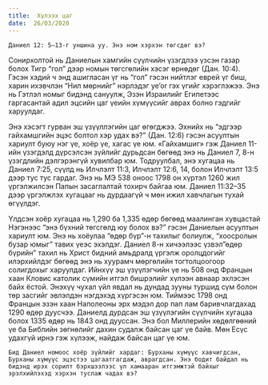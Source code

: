 ```yaml
---
title:  Хүлээх цаг
date:  26/03/2020
---
```


`Даниел 12: 5–13-г уншина уу. Энэ ном хэрхэн төгсдөг вэ?`

Сонирхолтой нь Даниелын хамгийн сүүлчийн үзэгдлээ үзсэн газар болох Тигр “гол” дээр номын төгсгөлийн хэсэг өрнөдөг (Дан. 10:4). Гэсэн хэдий ч энд ашигласан үг нь “гол” гэсэн нийтлэг еврей үг биш, харин ихэвчлэн “Нил мөрнийг”  нэрлэдэг ye’or гэх үгийг хэрэглэжээ. Энэ нь Гэтлэл номыг бидэнд сануулж, Эзэн Израилийг Египетээс гаргасантай адил эцсийн цаг үеийн хүмүүсийг аврах болно гэдгийг харуулдаг.

Энэ хэсэгт гурван эш үзүүллэгийн цаг өгөгджээ. Эхнийх нь “эдгээр гайхамшгийн эцэс болтол хэр удах вэ?”  (Дан. 12:6) гэсэн асуултын хариулт буюу нэг үе, хоёр үе, хагас үе юм. «Гайхамшиг» гэж Даниел 11-ийн үзэгдэлд дүрсэлсэн зүйлийг дурьдсан бөгөөд энэ нь Даниел 7, 8-н үзэгдлийн дэлгэрэнгүй хувилбар юм. Тодруулбал, энэ хугацаа нь Даниел 7:25, сүүлд нь Илчлэлт 11:3, Илчлэлт 12:6, 14, болон Илчлэлт 13:5 дээр тус тус гардаг. Энэ нь МЭ 538 оноос 1798 он хүртэл 1260 жил үргэлжилсэн Папын засаглалтай тохирч байгаа юм. Даниел 11:32–35 дээр үргэлжлэх хугацааг нь дурдаагүй ч мөн ижил хавчлагын тухай өгүүлдэг.

Үлдсэн хоёр хугацаа нь 1,290 ба 1,335 өдөр бөгөөд маалинган хувцастай Нэгэнээс “энэ бүхний төгсгөлд юу болох вэ?” гэсэн Даниелын асуултын хариулт юм. Энэ нь хоёулаа “өдөр бүр”-н тахилыг болиулж, “хоосролын бузар юмыг” тавих үеэс эхэлдэг. Даниел 8-н хичээлээс үзвэл”өдөр бүрийн” тахил нь Христ бидний амьдралд үргэлж оролцдогийг илэрхийлдэг бөгөөд энэ нь хуурамч мөргөлийн тогтолцоогоор солигдохыг харуулдаг. Ийнхүү эш үзүүлэгчийн үе нь 508 онд Францын хаан Кловис католик сүмийн итгэл бишрэлийг хүлээн авнаар эхлэсэн байх ёстой. Энэхүү чухал үйл явдал нь дундад зууны туршид сүм болон төр засгийг эвлэлдэн нэгдэхэд хүргэсэн юм. Тиймээс 1798 онд Францын эзэн хаан Наполеоны эрх мэдэл дор пап лам баривчлагдахад 1290 өдөр дуусчээ. Даниелд дурдсан эш үзүүлэгийн сүүлчийн хугацаа болох 1335 өдөр нь 1843 онд дууссан. Энэ бол Миллерийн хөдөлгөөний үе ба Библийн зөгнөлийг дахин судалж байсан цаг үе байв. Мөн Есүс удахгүй ирнэ гэж хүлээж, найдаж байсан цаг үе юм.

`Бид Даниел номоос хоёр зүйлийг хардаг: Бурханы хүмүүс хавчигдсан, Бурханы хүмүүс эцэстээ цагаатгагдаж, аврагдсан. Энэ бодит байдал нь бидэнд ирэх сорилт бэрхшээлээс үл хамааран итгэмжтэй байхыг эрэлхийлэхэд хэрхэн туслаж чадах вэ?`
